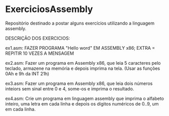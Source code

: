 # ExerciciosAssembly
Repositório destinado a postar alguns exercícios utilizando a linguagem assembly.

DESCRIÇÃO DOS EXERCICIOS:

ex1.asm: FAZER PROGRAMA "Hello word" EM ASSEMBLY x86; EXTRA = REPITIR 10 VEZES A MENSAGEM

ex2.asm: Fazer um programa em Assembly x86, que leia 5 caracteres pelo teclado, 
armazene na memória e depois imprima na tela. (Usar as funções 0Ah e 9h da 
INT 21h) 

ex3.asm: Fazer um programa em Assembly x86, que leia dois números inteiors sem 
sinal entre 0 e 4, some-os e imprima o resultado. 

ex4.asm: Crie um programa em linguagem assembly que imprima o alfabeto inteiro, uma letra em cada linha e depois os dígitos numéricos de 0..9, um em cada linha. 
